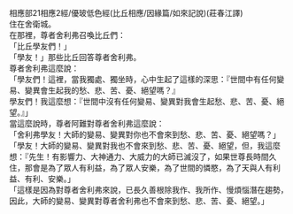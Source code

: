 相應部21相應2經/優玻低色經(比丘相應/因緣篇/如來記說)(莊春江譯)  
住在舍衛城。  
在那裡，尊者舍利弗召喚比丘們：  
「比丘學友們！」  
「學友！」那些比丘回答尊者舍利弗。  
尊者舍利弗這麼說：  
「學友們！這裡，當我獨處、獨坐時，心中生起了這樣的深思：『世間中有任何變易、變異會生起我的愁、悲、苦、憂、絕望嗎？』  
學友們！我這麼想：『世間中沒有任何變易、變異對我會生起愁、悲、苦、憂、絕望。』」  
當這麼說時，尊者阿難對尊者舍利弗這麼說：  
「舍利弗學友！大師的變易、變異對你也不會來到愁、悲、苦、憂、絕望嗎？」  
「學友！大師的變易、變異對我也不會來到愁、悲、苦、憂、絕望，但，我這麼想：『先生！有影響力、大神通力、大威力的大師已滅沒了，如果世尊長時間久住，那會是為了眾人有利益，為了眾人安樂，為了世間的憐愍，為了天與人有利益、有利、安樂。」  
「這樣是因為對尊者舍利弗來說，已長久善根除我作、我所作、慢煩惱潛在趨勢，因此，大師的變易、變異對尊者舍利弗也不會來到愁、悲、苦、憂、絕望。」  
  
  
